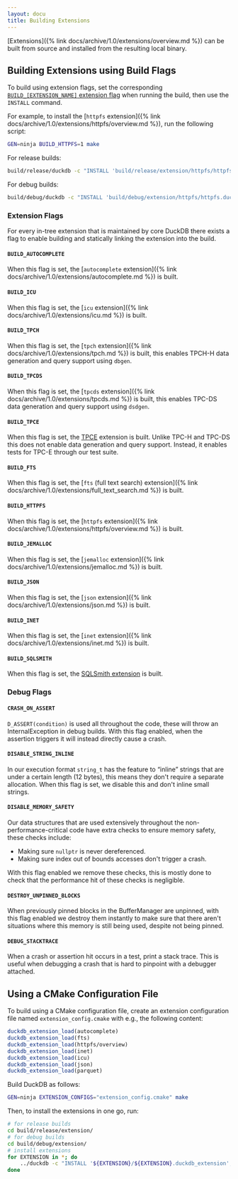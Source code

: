 ```yaml
---
layout: docu
title: Building Extensions
---
```


[Extensions]({% link docs/archive/1.0/extensions/overview.md %}) can be built from source and installed from the resulting local binary.

## Building Extensions using Build Flags

To build using extension flags, set the corresponding [`BUILD_[EXTENSION_NAME]` extension flag](#extension-flags) when running the build, then use the `INSTALL` command.

For example, to install the [`httpfs` extension]({% link docs/archive/1.0/extensions/httpfs/overview.md %}), run the following script:

```bash
GEN=ninja BUILD_HTTPFS=1 make
```

For release builds:

```bash
build/release/duckdb -c "INSTALL 'build/release/extension/httpfs/httpfs.duckdb_extension';"
```

For debug builds:

```bash
build/debug/duckdb -c "INSTALL 'build/debug/extension/httpfs/httpfs.duckdb_extension';"
```

### Extension Flags

For every in-tree extension that is maintained by core DuckDB there exists a flag to enable building and statically linking the extension into the build.

#### `BUILD_AUTOCOMPLETE`

When this flag is set, the [`autocomplete` extension]({% link docs/archive/1.0/extensions/autocomplete.md %}) is built.

#### `BUILD_ICU`

When this flag is set, the [`icu` extension]({% link docs/archive/1.0/extensions/icu.md %}) is built.

#### `BUILD_TPCH`

When this flag is set, the [`tpch` extension]({% link docs/archive/1.0/extensions/tpch.md %}) is built, this enables TPCH-H data generation and query support using `dbgen`.

#### `BUILD_TPCDS`

When this flag is set, the [`tpcds` extension]({% link docs/archive/1.0/extensions/tpcds.md %}) is built, this enables TPC-DS data generation and query support using `dsdgen`.

#### `BUILD_TPCE`

When this flag is set, the [TPCE](https://www.tpc.org/tpce/) extension is built. Unlike TPC-H and TPC-DS this does not enable data generation and query support. Instead, it enables tests for TPC-E through our test suite.

#### `BUILD_FTS`

When this flag is set, the [`fts` (full text search) extension]({% link docs/archive/1.0/extensions/full_text_search.md %}) is built.

#### `BUILD_HTTPFS`

When this flag is set, the [`httpfs` extension]({% link docs/archive/1.0/extensions/httpfs/overview.md %}) is built.

#### `BUILD_JEMALLOC`

When this flag is set, the [`jemalloc` extension]({% link docs/archive/1.0/extensions/jemalloc.md %}) is built.

#### `BUILD_JSON`

When this flag is set, the [`json` extension]({% link docs/archive/1.0/extensions/json.md %}) is built.

#### `BUILD_INET`

When this flag is set, the [`inet` extension]({% link docs/archive/1.0/extensions/inet.md %}) is built.

#### `BUILD_SQLSMITH`

When this flag is set, the [SQLSmith extension](https://github.com/duckdb/duckdb/pull/3410) is built.

### Debug Flags

#### `CRASH_ON_ASSERT`

`D_ASSERT(condition)` is used all throughout the code, these will throw an InternalException in debug builds.
With this flag enabled, when the assertion triggers it will instead directly cause a crash.

#### `DISABLE_STRING_INLINE`

In our execution format `string_t` has the feature to “inline” strings that are under a certain length (12 bytes), this means they don't require a separate allocation.
When this flag is set, we disable this and don't inline small strings.

#### `DISABLE_MEMORY_SAFETY`

Our data structures that are used extensively throughout the non-performance-critical code have extra checks to ensure memory safety, these checks include:

* Making sure `nullptr` is never dereferenced.
* Making sure index out of bounds accesses don't trigger a crash.

With this flag enabled we remove these checks, this is mostly done to check that the performance hit of these checks is negligible.

#### `DESTROY_UNPINNED_BLOCKS`

When previously pinned blocks in the BufferManager are unpinned, with this flag enabled we destroy them instantly to make sure that there aren't situations where this memory is still being used, despite not being pinned.

#### `DEBUG_STACKTRACE`

When a crash or assertion hit occurs in a test, print a stack trace.
This is useful when debugging a crash that is hard to pinpoint with a debugger attached.

## Using a CMake Configuration File

To build using a CMake configuration file, create an extension configuration file named `extension_config.cmake` with e.g., the following content:

```cmake
duckdb_extension_load(autocomplete)
duckdb_extension_load(fts)
duckdb_extension_load(httpfs/overview)
duckdb_extension_load(inet)
duckdb_extension_load(icu)
duckdb_extension_load(json)
duckdb_extension_load(parquet)
```

Build DuckDB as follows:

```bash
GEN=ninja EXTENSION_CONFIGS="extension_config.cmake" make
```

Then, to install the extensions in one go, run:

```bash
# for release builds
cd build/release/extension/
# for debug builds
cd build/debug/extension/
# install extensions
for EXTENSION in *; do
    ../duckdb -c "INSTALL '${EXTENSION}/${EXTENSION}.duckdb_extension';"
done
```